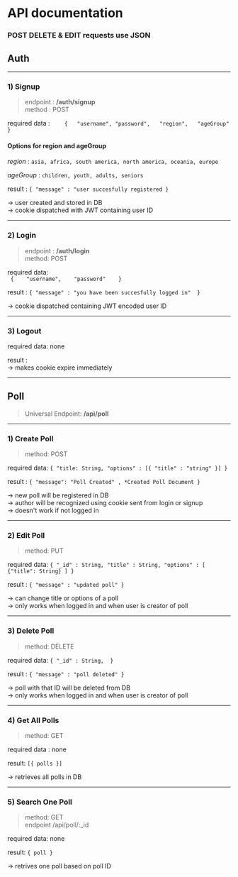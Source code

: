 # API documentation 

### POST DELETE & EDIT requests use JSON

## __Auth__

-----

### 1) Signup 
   > endpoint : **/auth/signup**  
   > method : POST

required data : 
`    
{  
    "username",
    "password",  
    "region",  
    "ageGroup"  
}
`
#### Options for region and ageGroup

*region* : `asia, africa, south america, north america, oceania, europe`

*ageGroup* : `children, youth, adults, seniors`

result :
`
{ "message" : "user succesfully registered }
`  

-> user created and stored in DB  
-> cookie dispatched with JWT containing user ID

-----

### 2)  Login
> endpoint : **/auth/login**   
> method: POST  
> 
required data:  
` 
{   
    "username",   
    "password"   
}
`

result :
`
{ "message" : "you have been succesfully logged in"  }
`

-> cookie dispatched containing JWT encoded user ID

-----

### 3) Logout

required data: none

result :   
-> makes cookie expire immediately

-----


## Poll

> Universal Endpoint: **/api/poll** 

-----

### 1) Create Poll
> method: POST

required data: 
`
{
    "title: String, "options" : [{ "title" : "string" }]
}
`

result : 
`
{ "message": "Poll Created" , *Created Poll Document }
`

-> new poll will be registered in DB  
-> author will be recognized using cookie sent from login or signup   
-> doesn't work if not logged in

-----

### 2) Edit Poll
> method: PUT

required data: `{ "_id" : String, "title" : String, "options" : [ {"title": String} ] }`

result : `{ "message" : "updated poll" }`

-> can change title or options of a poll  
-> only works when logged in and when user is creator of poll

-----

### 3) Delete Poll 
> method: DELETE

required data: `{ "_id" : String,  }`

result : `{ "message" : "poll deleted" }`

-> poll with that ID will be deleted from DB  
-> only works when logged in and when user is creator of poll

-----

### 4) Get All Polls
> method: GET

required data : none

result: `[{ polls }]`

-> retrieves all polls in DB

-----

### 5) Search One Poll
> method: GET  
> endpoint /api/poll/:_id

required data: none

result: `{ poll }`

-> retrives one poll based on poll ID
